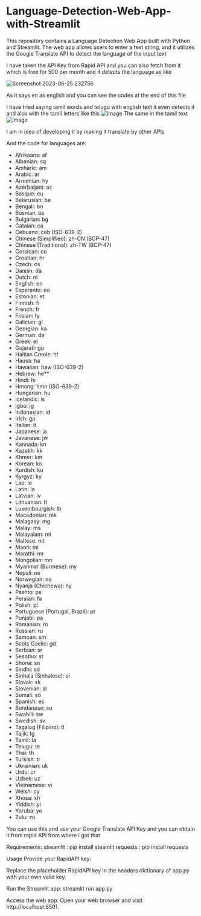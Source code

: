 # Language-Detection-Web-App-with-Streamlit
This repository contains a Language Detection Web App built with Python and Streamlit. The web app allows users to enter a text string, and it utilizes the Google Translate API to detect the language of the input text

I have taken the API Key from Rapid API and you can also fetch from it which is free for 500 per month and it detects the language as like

![Screenshot 2023-06-25 232756](https://github.com/GuhanAein/Language-Detection-Web-App-with-Streamlit/assets/102289063/4e7f9970-6de6-4695-874f-f9500cbf8c76)

As it says en as english and you can see the codes at the end of this file

I have tried saying tamil words and telugu with english text it even detects it and also with the tamil letters like this
![image](https://github.com/GuhanAein/Language-Detection-Web-App-with-Streamlit/assets/102289063/3c5a515b-6a1e-4bb3-9476-44e99828f6ae)
The same in the tamil text
![image](https://github.com/GuhanAein/Language-Detection-Web-App-with-Streamlit/assets/102289063/435df2c1-d88e-42dc-8bd6-c6195ed3d4d3)

I am in idea of developing it by making it translate by other APIs

And the code for languages are:
- Afrikaans: af
- Albanian: sq
- Amharic: am
- Arabic: ar
- Armenian: hy
- Azerbaijani: az
- Basque: eu
- Belarusian: be
- Bengali: bn
- Bosnian: bs
- Bulgarian: bg
- Catalan: ca
- Cebuano: ceb (ISO-639-2)
- Chinese (Simplified): zh-CN (BCP-47)
- Chinese (Traditional): zh-TW (BCP-47)
- Corsican: co
- Croatian: hr
- Czech: cs
- Danish: da
- Dutch: nl
- English: en
- Esperanto: eo
- Estonian: et
- Finnish: fi
- French: fr
- Frisian: fy
- Galician: gl
- Georgian: ka
- German: de
- Greek: el
- Gujarati: gu
- Haitian Creole: ht
- Hausa: ha
- Hawaiian: haw (ISO-639-2)
- Hebrew: he**
- Hindi: hi
- Hmong: hmn (ISO-639-2)
- Hungarian: hu
- Icelandic: is
- Igbo: ig
- Indonesian: id
- Irish: ga
- Italian: it
- Japanese: ja
- Javanese: jw
- Kannada: kn
- Kazakh: kk
- Khmer: km
- Korean: ko
- Kurdish: ku
- Kyrgyz: ky
- Lao: lo
- Latin: la
- Latvian: lv
- Lithuanian: lt
- Luxembourgish: lb
- Macedonian: mk
- Malagasy: mg
- Malay: ms
- Malayalam: ml
- Maltese: mt
- Maori: mi
- Marathi: mr
- Mongolian: mn
- Myanmar (Burmese): my
- Nepali: ne
- Norwegian: no
- Nyanja (Chichewa): ny
- Pashto: ps
- Persian: fa
- Polish: pl
- Portuguese (Portugal, Brazil): pt
- Punjabi: pa
- Romanian: ro
- Russian: ru
- Samoan: sm
- Scots Gaelic: gd
- Serbian: sr
- Sesotho: st
- Shona: sn
- Sindhi: sd
- Sinhala (Sinhalese): si
- Slovak: sk
- Slovenian: sl
- Somali: so
- Spanish: es
- Sundanese: su
- Swahili: sw
- Swedish: sv
- Tagalog (Filipino): tl
- Tajik: tg
- Tamil: ta
- Telugu: te
- Thai: th
- Turkish: tr
- Ukrainian: uk
- Urdu: ur
- Uzbek: uz
- Vietnamese: vi
- Welsh: cy
- Xhosa: xh
- Yiddish: yi
- Yoruba: yo
- Zulu: zu



You can use this and use your Google Translate API Key and you can obtain it from rapid API from where i got that

Requirements:
streamlit : pip install steamlit
requests : pip install requests


Usage
Provide your RapidAPI key:

Replace the placeholder RapidAPI key in the headers dictionary of app.py with your own valid key.


Run the Streamlit app:
streamlit run app.py

Access the web app:
Open your web browser and visit http://localhost:8501.
